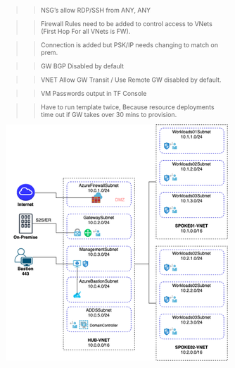 
>> NSG’s allow RDP/SSH from ANY, ANY

>> Firewall Rules need to be added to control access to VNets (First Hop For all VNets is FW).

>> Connection is added but PSK/IP needs changing to match on prem.

>> GW BGP Disabled by default

>> VNET Allow GW Transit / Use Remote GW disabled by default.

>> VM Passwords output in TF Console

>> Have to run template twice, Because resource deployments time out if GW takes over 30 mins to provision. 

![alt text](https://github.com/rlittler/TerraFormHubSpoke/blob/master/HubAndSpokeTF.png?raw=true)
